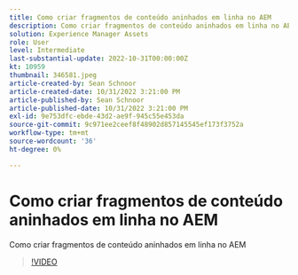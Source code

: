 ```yaml
---
title: Como criar fragmentos de conteúdo aninhados em linha no AEM
description: Como criar fragmentos de conteúdo aninhados em linha no AEM
solution: Experience Manager Assets
role: User
level: Intermediate
last-substantial-update: 2022-10-31T00:00:00Z
kt: 10959
thumbnail: 346581.jpeg
article-created-by: Sean Schnoor
article-created-date: 10/31/2022 3:21:00 PM
article-published-by: Sean Schnoor
article-published-date: 10/31/2022 3:21:00 PM
exl-id: 9e753dfc-ebde-43d2-ae9f-945c55e453da
source-git-commit: 9c971ee2ceef8f48902d857145545ef173f3752a
workflow-type: tm+mt
source-wordcount: '36'
ht-degree: 0%

---
```


# Como criar fragmentos de conteúdo aninhados em linha no AEM

Como criar fragmentos de conteúdo aninhados em linha no AEM

>[!VIDEO](https://video.tv.adobe.com/v/346581/?quality=12&learn=on)
